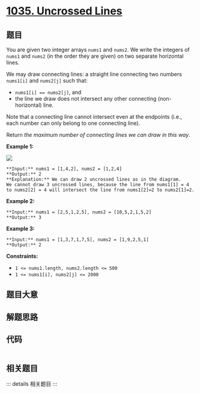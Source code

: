 # [1035. Uncrossed Lines](https://leetcode.com/problems/uncrossed-lines)

## 题目

You are given two integer arrays `nums1` and `nums2`. We write the integers of
`nums1` and `nums2` (in the order they are given) on two separate horizontal
lines.

We may draw connecting lines: a straight line connecting two numbers
`nums1[i]` and `nums2[j]` such that:

  * `nums1[i] == nums2[j]`, and
  * the line we draw does not intersect any other connecting (non-horizontal) line.

Note that a connecting line cannot intersect even at the endpoints (i.e., each
number can only belong to one connecting line).

Return _the maximum number of connecting lines we can draw in this way_.



**Example 1:**

![](https://assets.leetcode.com/uploads/2019/04/26/142.png)

    
    
    **Input:** nums1 = [1,4,2], nums2 = [1,2,4]
    **Output:** 2
    **Explanation:** We can draw 2 uncrossed lines as in the diagram.
    We cannot draw 3 uncrossed lines, because the line from nums1[1] = 4 to nums2[2] = 4 will intersect the line from nums1[2]=2 to nums2[1]=2.
    

**Example 2:**

    
    
    **Input:** nums1 = [2,5,1,2,5], nums2 = [10,5,2,1,5,2]
    **Output:** 3
    

**Example 3:**

    
    
    **Input:** nums1 = [1,3,7,1,7,5], nums2 = [1,9,2,5,1]
    **Output:** 2
    



**Constraints:**

  * `1 <= nums1.length, nums2.length <= 500`
  * `1 <= nums1[i], nums2[j] <= 2000`


## 题目大意

## 解题思路

## 代码

```javascript

```

## 相关题目

::: details 相关题目
:::

